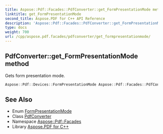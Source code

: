 ```yaml
---
title: Aspose::Pdf::Facades::PdfConverter::get_FormPresentationMode method
linktitle: get_FormPresentationMode
second_title: Aspose.PDF for C++ API Reference
description: 'Aspose::Pdf::Facades::PdfConverter::get_FormPresentationMode method. Gets form presentation mode in C++.'
type: docs
weight: 700
url: /cpp/aspose.pdf.facades/pdfconverter/get_formpresentationmode/
---
```

## PdfConverter::get_FormPresentationMode method


Gets form presentation mode.

```cpp
Aspose::Pdf::Devices::FormPresentationMode Aspose::Pdf::Facades::PdfConverter::get_FormPresentationMode() const
```

## See Also

* Enum [FormPresentationMode](../../../aspose.pdf.devices/formpresentationmode/)
* Class [PdfConverter](../)
* Namespace [Aspose::Pdf::Facades](../../)
* Library [Aspose.PDF for C++](../../../)
